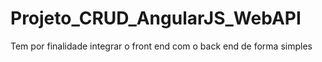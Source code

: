 # Projeto_CRUD_AngularJS_WebAPI

Tem por finalidade integrar o front end com o back end de forma simples
